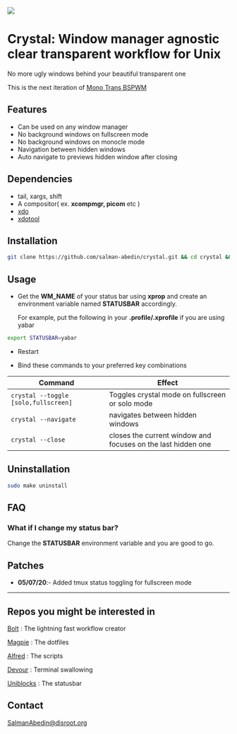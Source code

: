 ![](demo/preview.gif)

# Crystal: Window manager agnostic clear transparent workflow for Unix

No more ugly windows behind your beautiful transparent one

This is the next iteration of
[Mono Trans BSPWM](https://github.com/salman-abedin/mono_trans_bspwm)

## Features

-  Can be used on any window manager
-  No background windows on fullscreen mode
-  No background windows on monocle mode
-  Navigation between hidden windows
-  Auto navigate to previews hidden window after closing

## Dependencies

-  tail, xargs, shift
-  A compositor( ex. **xcompmgr, picom** etc )
-  [xdo](https://github.com/baskerville/xdo)
-  [xdotool](https://github.com/jordansissel/xdotool)

## Installation

```sh
git clone https://github.com/salman-abedin/crystal.git && cd crystal && sudo make install
```

## Usage

-  Get the **WM_NAME** of your status bar using **xprop** and create an environment variable named **STATUSBAR** accordingly.

   For example, put the following in your **.profile/.xprofile** if you are using yabar

```sh
export STATUSBAR=yabar
```

-  Restart

-  Bind these commands to your preferred key combinations

| Command                              | Effect                                                       |
| ------------------------------------ | ------------------------------------------------------------ |
| `crystal --toggle [solo,fullscreen]` | Toggles crystal mode on fullscreen or solo mode              |
| `crystal --navigate`                 | navigates between hidden windows                             |
| `crystal --close`                    | closes the current window and focuses on the last hidden one |

## Uninstallation

```sh
sudo make uninstall
```

## FAQ

### What if I change my status bar?

Change the **STATUSBAR** environment variable and you are good to go.

## Patches

-  **05/07/20**:- Added tmux status toggling for fullscreen mode

---

## Repos you might be interested in

[Bolt](https://github.com/salman-abedin/bolt)
: The lightning fast workflow creator

[Magpie](https://github.com/salman-abedin/magpie)
: The dotfiles

[Alfred](https://github.com/salman-abedin/alfred)
: The scripts

[Devour](https://github.com/salman-abedin/devour)
: Terminal swallowing

[Uniblocks](https://github.com/salman-abedin/uniblocks)
: The statusbar

## Contact

SalmanAbedin@disroot.org
